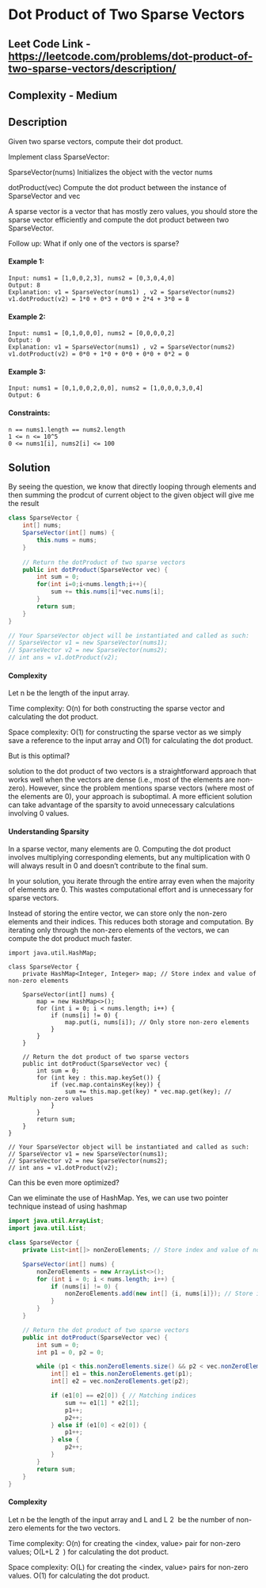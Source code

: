# Dot Product of Two Sparse Vectors

## Leet Code Link - https://leetcode.com/problems/dot-product-of-two-sparse-vectors/description/

## Complexity - Medium

## Description
Given two sparse vectors, compute their dot product.

Implement class SparseVector:

SparseVector(nums) Initializes the object with the vector nums

dotProduct(vec) Compute the dot product between the instance of SparseVector and vec

A sparse vector is a vector that has mostly zero values, you should store the sparse vector efficiently and compute the dot product between two SparseVector.

Follow up: What if only one of the vectors is sparse?

 

#### Example 1:
```
Input: nums1 = [1,0,0,2,3], nums2 = [0,3,0,4,0]
Output: 8
Explanation: v1 = SparseVector(nums1) , v2 = SparseVector(nums2)
v1.dotProduct(v2) = 1*0 + 0*3 + 0*0 + 2*4 + 3*0 = 8
```
#### Example 2:
```
Input: nums1 = [0,1,0,0,0], nums2 = [0,0,0,0,2]
Output: 0
Explanation: v1 = SparseVector(nums1) , v2 = SparseVector(nums2)
v1.dotProduct(v2) = 0*0 + 1*0 + 0*0 + 0*0 + 0*2 = 0
```
#### Example 3:
```
Input: nums1 = [0,1,0,0,2,0,0], nums2 = [1,0,0,0,3,0,4]
Output: 6
 ```

#### Constraints:
```
n == nums1.length == nums2.length
1 <= n <= 10^5
0 <= nums1[i], nums2[i] <= 100
```

## Solution
By seeing the question, we know that directly looping through elements and then summing the prodcut of current object to the given object will give me the result

```java
class SparseVector {
    int[] nums;
    SparseVector(int[] nums) {
        this.nums = nums;   
    }
    
	// Return the dotProduct of two sparse vectors
    public int dotProduct(SparseVector vec) {
        int sum = 0;
        for(int i=0;i<nums.length;i++){
            sum += this.nums[i]*vec.nums[i];
        }
        return sum;
    }
}

// Your SparseVector object will be instantiated and called as such:
// SparseVector v1 = new SparseVector(nums1);
// SparseVector v2 = new SparseVector(nums2);
// int ans = v1.dotProduct(v2);
```
#### Complexity
Let n be the length of the input array.

Time complexity: O(n) for both constructing the sparse vector and calculating the dot product.

Space complexity: O(1) for constructing the sparse vector as we simply save a reference to the input array and O(1) for calculating the dot product.

But is this optimal?

solution to the dot product of two vectors is a straightforward approach that works well when the vectors are dense (i.e., most of the elements are non-zero). However, since the problem mentions sparse vectors (where most of the elements are 0), your approach is suboptimal. A more efficient solution can take advantage of the sparsity to avoid unnecessary calculations involving 0 values.

#### Understanding Sparsity
In a sparse vector, many elements are 0. Computing the dot product involves multiplying corresponding elements, but any multiplication with 0 will always result in 0 and doesn’t contribute to the final sum.

In your solution, you iterate through the entire array even when the majority of elements are 0. This wastes computational effort and is unnecessary for sparse vectors.

Instead of storing the entire vector, we can store only the non-zero elements and their indices. This reduces both storage and computation. By iterating only through the non-zero elements of the vectors, we can compute the dot product much faster.


```
import java.util.HashMap;

class SparseVector {
    private HashMap<Integer, Integer> map; // Store index and value of non-zero elements

    SparseVector(int[] nums) {
        map = new HashMap<>();
        for (int i = 0; i < nums.length; i++) {
            if (nums[i] != 0) {
                map.put(i, nums[i]); // Only store non-zero elements
            }
        }
    }

    // Return the dot product of two sparse vectors
    public int dotProduct(SparseVector vec) {
        int sum = 0;
        for (int key : this.map.keySet()) {
            if (vec.map.containsKey(key)) {
                sum += this.map.get(key) * vec.map.get(key); // Multiply non-zero values
            }
        }
        return sum;
    }
}

// Your SparseVector object will be instantiated and called as such:
// SparseVector v1 = new SparseVector(nums1);
// SparseVector v2 = new SparseVector(nums2);
// int ans = v1.dotProduct(v2);
```

Can this be even more optimized?

Can we eliminate the use of HashMap. Yes, we can use two pointer technique instead of using hashmap

```java
import java.util.ArrayList;
import java.util.List;

class SparseVector {
    private List<int[]> nonZeroElements; // Store index and value of non-zero elements

    SparseVector(int[] nums) {
        nonZeroElements = new ArrayList<>();
        for (int i = 0; i < nums.length; i++) {
            if (nums[i] != 0) {
                nonZeroElements.add(new int[] {i, nums[i]}); // Store index and value
            }
        }
    }

    // Return the dot product of two sparse vectors
    public int dotProduct(SparseVector vec) {
        int sum = 0;
        int p1 = 0, p2 = 0;

        while (p1 < this.nonZeroElements.size() && p2 < vec.nonZeroElements.size()) {
            int[] e1 = this.nonZeroElements.get(p1);
            int[] e2 = vec.nonZeroElements.get(p2);

            if (e1[0] == e2[0]) { // Matching indices
                sum += e1[1] * e2[1];
                p1++;
                p2++;
            } else if (e1[0] < e2[0]) {
                p1++;
            } else {
                p2++;
            }
        }
        return sum;
    }
}

```
#### Complexity 
Let n be the length of the input array and L and L 
2
​
  be the number of non-zero elements for the two vectors.

Time complexity: O(n) for creating the <index, value> pair for non-zero values; O(L+L 
2
​
 ) for calculating the dot product.

Space complexity: O(L) for creating the <index, value> pairs for non-zero values. O(1) for calculating the dot product.
